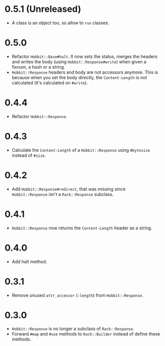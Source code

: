 # 0.5.1 (Unreleased)

* A class is an object too, so allow to `run` classes.

# 0.5.0

* Refactor `Hobbit::Base#halt`. It now sets the status, merges the headers and
writes the body (using `Hobbit::Response#write`) when given a fixnum, a hash or
a string.
* `Hobbit::Response` headers and body are not accessors anymore. This is
because when you set the body directly, the `Content-Length` is not calculated
(it's calculated on `#write`).

# 0.4.4

* Refactor `Hobbit::Response`.

# 0.4.3

* Calculate the `Content-Length` of a `Hobbit::Response` using `#bytesize`
instead of `#size`.

# 0.4.2

* Add `Hobbit::Response#redirect`, that was missing since `Hobbit::Response`
isn't a `Rack::Response` subclass.

# 0.4.1

* `Hobbit::Response` now returns the `Content-Length` header as a string.

# 0.4.0

* Add halt method.

# 0.3.1

* Remove unused `attr_accessor` (`:length`) from `Hobbit::Response`.

# 0.3.0

* `Hobbit::Response` is no longer a subclass of `Rack::Response`.
* Forward `#map` and `#use` methods to `Rack::Builder` instead of define these
methods.
